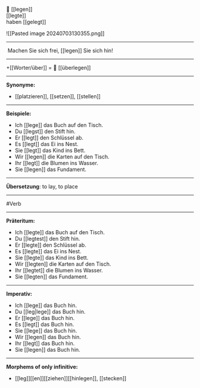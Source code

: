 📍 [[legen]]  
[[legte]]  
haben [[gelegt]]

![[Pasted image 20240703130355.png]]

---
 Machen Sie sich frei, [[legen]] Sie sich hin!  

---
+[[Worter/über]] = 💭 [[überlegen]]


---

**Synonyme:**

- [[platzieren]], [[setzen]], [[stellen]]

---

**Beispiele:**

- Ich [[lege]] das Buch auf den Tisch.
- Du [[legst]] den Stift hin.
- Er [[legt]] den Schlüssel ab.
- Es [[legt]] das Ei ins Nest.
- Sie [[legt]] das Kind ins Bett.
- Wir [[legen]] die Karten auf den Tisch.
- Ihr [[legt]] die Blumen ins Wasser.
- Sie [[legen]] das Fundament.

---

**Übersetzung**:
to lay, to place

---
 #Verb

---

**Präteritum:**

- Ich [[legte]] das Buch auf den Tisch.
- Du [[legtest]] den Stift hin.
- Er [[legte]] den Schlüssel ab.
- Es [[legte]] das Ei ins Nest.
- Sie [[legte]] das Kind ins Bett.
- Wir [[legten]] die Karten auf den Tisch.
- Ihr [[legtet]] die Blumen ins Wasser.
- Sie [[legten]] das Fundament.

---

**Imperativ:**

- Ich [[lege]] das Buch hin.
- Du [[leg|lege]] das Buch hin.
- Er [[lege]] das Buch hin.
- Es [[legt]] das Buch hin.
- Sie [[lege]] das Buch hin.
- Wir [[legen]] das Buch hin.
- Ihr [[legt]] das Buch hin.
- Sie [[legen]] das Buch hin.

---

**Morphems of only infinitive:**  
- [[leg]][[en]][[ziehen]][[hinlegen]], [[stecken]]